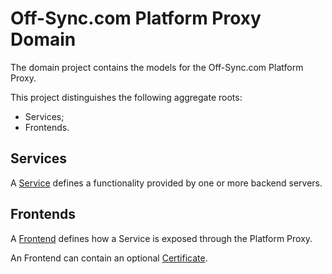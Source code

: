 # Off-Sync.com Platform Proxy Domain

The domain project contains the models for the Off-Sync.com Platform Proxy.

This project distinguishes the following aggregate roots:
* Services;
* Frontends.

## Services

A [Service](https://godoc.org/github.com/off-sync/platform-proxy-domain/services#Service) defines a functionality provided by one or more backend servers.

## Frontends

A [Frontend](https://godoc.org/github.com/off-sync/platform-proxy-domain/frontends#Frontend) defines how a Service is exposed through the Platform Proxy.

An Frontend can contain an optional [Certificate](https://godoc.org/github.com/off-sync/platform-proxy-domain/frontends#Certificate).
